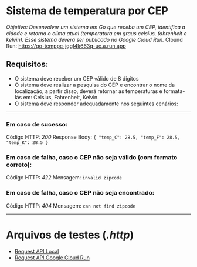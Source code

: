 # Sistema de temperatura por CEP
_Objetivo: Desenvolver um sistema em Go que receba um CEP, identifica a cidade e retorna o clima atual (temperatura em graus celsius, fahrenheit e kelvin). Esse sistema deverá ser publicado no Google Cloud Run._
Clound Run: https://go-temppc-jqgf4k663q-uc.a.run.app

## Requisitos:

* O sistema deve receber um CEP válido de 8 digitos
* O sistema deve realizar a pesquisa do CEP e encontrar o nome da localização, a partir disso, deverá retornar as temperaturas e formata-lás em: Celsius, Fahrenheit, Kelvin.
* O sistema deve responder adequadamente nos seguintes cenários:
---
### Em caso de sucesso:
Código HTTP: *200*
Response Body: ```{ "temp_C": 28.5, "temp_F": 28.5, "temp_K": 28.5 }```

### Em caso de falha, caso o CEP não seja válido (com formato correto):
Código HTTP: *422*
Mensagem: ```invalid zipcode```
​​
### ​Em caso de falha, caso o CEP não seja encontrado:
Código HTTP: *404*
Mensagem: ```can not find zipcode```

---

# Arquivos de testes (_.http_)
* [Request API Local](./api/api-local.http)
* [Request API Google Cloud Run](./api/api-gc.http)
